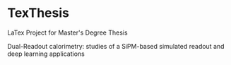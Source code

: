 # TexThesis
LaTex Project for Master's Degree Thesis

Dual-Readout calorimetry:
studies of a SiPM-based simulated readout and deep learning applications

